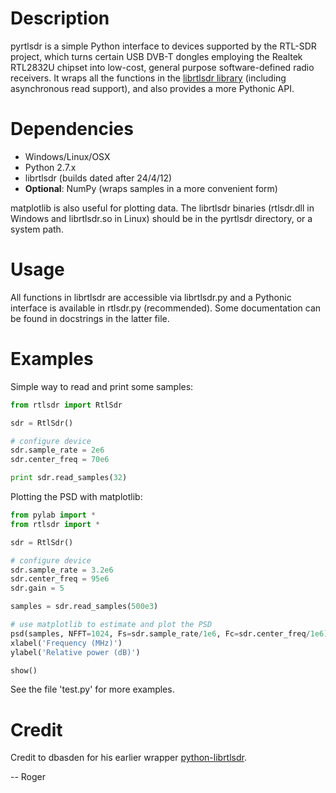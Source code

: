 # Description

pyrtlsdr is a simple Python interface to devices supported by the RTL-SDR project, which turns certain USB DVB-T dongles 
employing the Realtek RTL2832U chipset into low-cost, general purpose software-defined radio receivers. It wraps all the 
functions in the [librtlsdr library](http://sdr.osmocom.org/trac/wiki/rtl-sdr) (including asynchronous read support), 
and also provides a more Pythonic API.

# Dependencies

* Windows/Linux/OSX
* Python 2.7.x
* librtlsdr (builds dated after 24/4/12)
* **Optional**: NumPy (wraps samples in a more convenient form)

matplotlib is also useful for plotting data. The librtlsdr binaries (rtlsdr.dll in Windows and librtlsdr.so in Linux) 
should be in the pyrtlsdr directory, or a system path.

# Usage

All functions in librtlsdr are accessible via librtlsdr.py and a Pythonic interface is available in rtlsdr.py (recommended).
Some documentation can be found in docstrings in the latter file.

# Examples

Simple way to read and print some samples:

```python
from rtlsdr import RtlSdr

sdr = RtlSdr()

# configure device
sdr.sample_rate = 2e6
sdr.center_freq = 70e6

print sdr.read_samples(32)
```

Plotting the PSD with matplotlib:

```python
from pylab import *
from rtlsdr import *

sdr = RtlSdr()

# configure device
sdr.sample_rate = 3.2e6
sdr.center_freq = 95e6
sdr.gain = 5

samples = sdr.read_samples(500e3)

# use matplotlib to estimate and plot the PSD
psd(samples, NFFT=1024, Fs=sdr.sample_rate/1e6, Fc=sdr.center_freq/1e6)   
xlabel('Frequency (MHz)')
ylabel('Relative power (dB)')

show()
```

See the file 'test.py' for more examples.

# Credit

Credit to dbasden for his earlier wrapper [python-librtlsdr](https://github.com/dbasden/python-librtlsdr).

-- Roger
